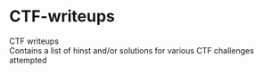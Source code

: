 # CTF-writeups
CTF writeups <br />
Contains a list of hinst and/or solutions for various CTF challenges attempted
